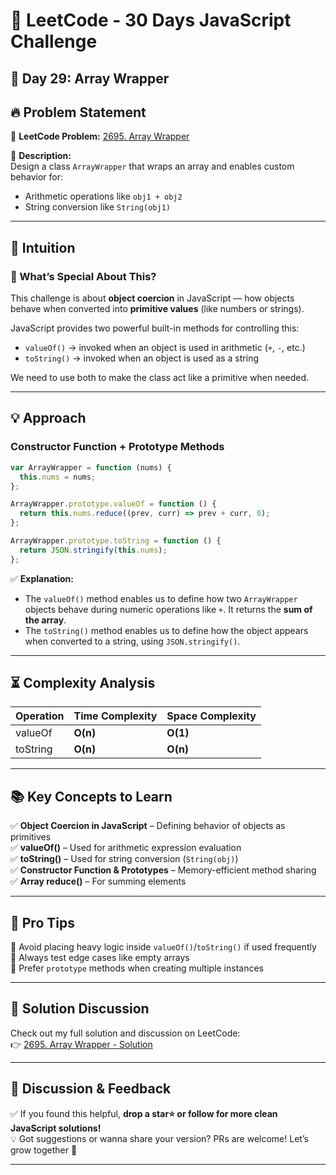 # 🚀 LeetCode - 30 Days JavaScript Challenge

## 📅 Day 29: Array Wrapper

## 🔥 Problem Statement

🔗 **LeetCode Problem:** [2695. Array Wrapper](https://leetcode.com/problems/array-wrapper/description/)

📌 **Description:**  
Design a class `ArrayWrapper` that wraps an array and enables custom behavior for:

- Arithmetic operations like `obj1 + obj2`
- String conversion like `String(obj1)`

---

## 🧠 Intuition

### 🔎 What’s Special About This?

This challenge is about **object coercion** in JavaScript — how objects behave when converted into **primitive values** (like numbers or strings).

JavaScript provides two powerful built-in methods for controlling this:

- `valueOf()` → invoked when an object is used in arithmetic (`+`, `-`, etc.)
- `toString()` → invoked when an object is used as a string

We need to use both to make the class act like a primitive when needed.

---

## 💡 Approach

### **Constructor Function + Prototype Methods**

```js
var ArrayWrapper = function (nums) {
  this.nums = nums;
};

ArrayWrapper.prototype.valueOf = function () {
  return this.nums.reduce((prev, curr) => prev + curr, 0);
};

ArrayWrapper.prototype.toString = function () {
  return JSON.stringify(this.nums);
};
```

✅ **Explanation:**

- The `valueOf()` method enables us to define how two `ArrayWrapper` objects behave during numeric operations like `+`. It returns the **sum of the array**.
- The `toString()` method enables us to define how the object appears when converted to a string, using `JSON.stringify()`.

---

## ⏳ Complexity Analysis

| Operation | Time Complexity | Space Complexity |
| --------- | --------------- | ---------------- |
| valueOf   | **O(n)**        | **O(1)**         |
| toString  | **O(n)**        | **O(n)**         |

---

## 📚 Key Concepts to Learn

✅ **Object Coercion in JavaScript** – Defining behavior of objects as primitives  
✅ **valueOf()** – Used for arithmetic expression evaluation  
✅ **toString()** – Used for string conversion (`String(obj)`)  
✅ **Constructor Function & Prototypes** – Memory-efficient method sharing  
✅ **Array reduce()** – For summing elements

---

## 🚀 Pro Tips

🔹 Avoid placing heavy logic inside `valueOf()`/`toString()` if used frequently  
🔹 Always test edge cases like empty arrays  
🔹 Prefer `prototype` methods when creating multiple instances

---

## 🔗 Solution Discussion

Check out my full solution and discussion on LeetCode:  
👉 [2695. Array Wrapper - Solution](https://leetcode.com/problems/array-wrapper/solutions/6643418/2695-array-wrapper-solution-by-runl4avdw-quby)

---

## 💬 **Discussion & Feedback**

✅ If you found this helpful, **drop a star⭐ or follow for more clean JavaScript solutions!**  
💡 Got suggestions or wanna share your version? PRs are welcome! Let’s grow together 🚀

---
